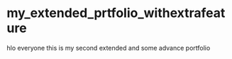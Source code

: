 # my_extended_prtfolio_withextrafeature
hlo everyone this is my second extended and some advance portfolio
